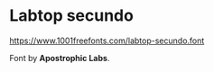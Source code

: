 # Labtop secundo

<https://www.1001freefonts.com/labtop-secundo.font>

Font by **Apostrophic Labs**.
